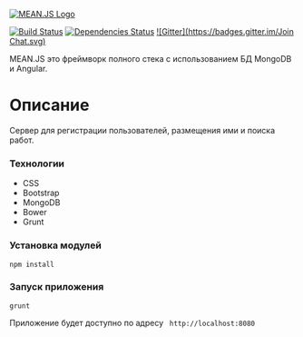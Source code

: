 [![MEAN.JS Logo](http://meanjs.org/img/logo-small.png)](http://meanjs.org/)

[![Build Status](https://travis-ci.org/meanjs/mean.svg?branch=master)](https://travis-ci.org/meanjs/mean)
[![Dependencies Status](https://david-dm.org/meanjs/mean.svg)](https://david-dm.org/meanjs/mean)
[![Gitter](https://badges.gitter.im/Join Chat.svg)](https://gitter.im/meanjs/mean?utm_source=badge&utm_medium=badge&utm_campaign=pr-badge&utm_content=badge)

MEAN.JS это фреймворк полного стека с использованием БД MongoDB и Angular.

# Описание
Сервер для регистрации пользователей, размещения ими и поиска работ.

### Технологии
* CSS
* Bootstrap
* MongoDB
* Bower
* Grunt

### Установка модулей
`npm install`

### Запуск приложения
`grunt`

Приложение будет доступно по адресу ` http://localhost:8080`
